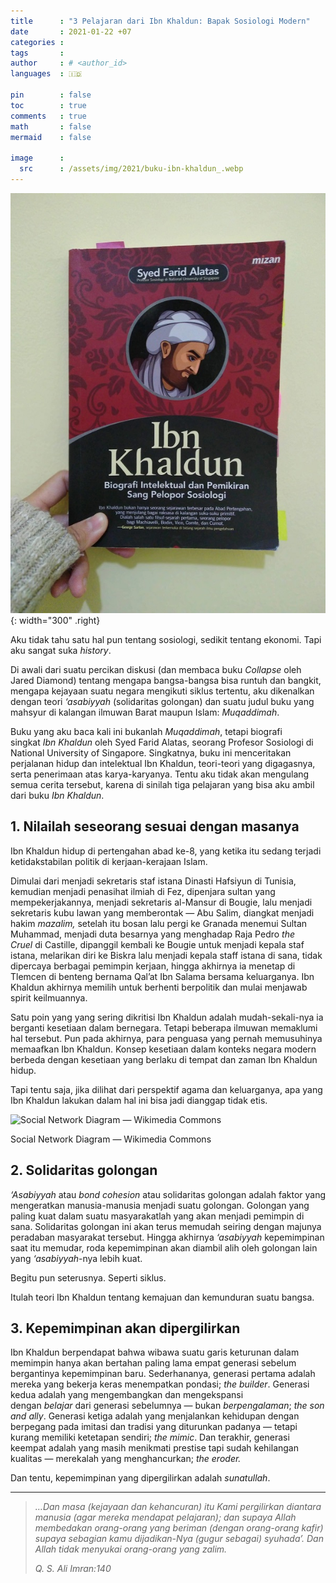 ```yaml
---
title      : "3 Pelajaran dari Ibn Khaldun: Bapak Sosiologi Modern"
date       : 2021-01-22 +07
categories : 
tags       : 
author     : # <author_id>
languages  : 🇮🇩

pin        : false
toc        : true
comments   : true
math       : false
mermaid    : false

image      :
  src      : /assets/img/2021/buku-ibn-khaldun_.webp
---
```


![](/assets/img/2021/buku-ibn-khaldun.jpg){: width="300" .right}

Aku tidak tahu satu hal pun tentang sosiologi, sedikit tentang ekonomi. Tapi aku sangat suka _history_.

Di awali dari suatu percikan diskusi (dan membaca buku _Collapse_ oleh Jared Diamond) tentang mengapa bangsa-bangsa bisa runtuh dan bangkit, mengapa kejayaan suatu negara mengikuti siklus tertentu, aku dikenalkan dengan teori _‘asabiyyah_ (solidaritas golongan) dan suatu judul buku yang mahsyur di kalangan ilmuwan Barat maupun Islam: _Muqaddimah_.

Buku yang aku baca kali ini bukanlah _Muqaddimah_, tetapi biografi singkat _Ibn Khaldun_ oleh Syed Farid Alatas, seorang Profesor Sosiologi di National University of Singapore. Singkatnya, buku ini menceritakan perjalanan hidup dan intelektual Ibn Khaldun, teori-teori yang digagasnya, serta penerimaan atas karya-karyanya. Tentu aku tidak akan mengulang semua cerita tersebut, karena di sinilah tiga pelajaran yang bisa aku ambil dari buku _Ibn Khaldun_.

## 1. Nilailah seseorang sesuai dengan masanya

Ibn Khaldun hidup di pertengahan abad ke-8, yang ketika itu sedang terjadi ketidakstabilan politik di kerjaan-kerajaan Islam.

Dimulai dari menjadi sekretaris staf istana Dinasti Hafsiyun di Tunisia, kemudian menjadi penasihat ilmiah di Fez, dipenjara sultan yang mempekerjakannya, menjadi sekretaris al-Mansur di Bougie, lalu menjadi sekretaris kubu lawan yang memberontak — Abu Salim, diangkat menjadi hakim _mazalim,_ setelah itu bosan lalu pergi ke Granada menemui Sultan Muhammad, menjadi duta besarnya yang menghadap Raja Pedro _the Cruel_ di Castille, dipanggil kembali ke Bougie untuk menjadi kepala staf istana, melarikan diri ke Biskra lalu menjadi kepala staff istana di sana, tidak dipercaya berbagai pemimpin kerjaan, hingga akhirnya ia menetap di Tlemcen di benteng bernama Qal’at Ibn Salama bersama keluarganya. Ibn Khaldun akhirnya memilih untuk berhenti berpolitik dan mulai menjawab spirit keilmuannya.

Satu poin yang yang sering dikritisi Ibn Khaldun adalah mudah-sekali-nya ia berganti kesetiaan dalam bernegara. Tetapi beberapa ilmuwan memaklumi hal tersebut. Pun pada akhirnya, para penguasa yang pernah memusuhinya memaafkan Ibn Khaldun. Konsep kesetiaan dalam konteks negara modern berbeda dengan kesetiaan yang berlaku di tempat dan zaman Ibn Khaldun hidup.

Tapi tentu saja, jika dilihat dari perspektif agama dan keluarganya, apa yang Ibn Khaldun lakukan dalam hal ini bisa jadi dianggap tidak etis.

![Social Network Diagram — Wikimedia Commons](https://upload.wikimedia.org/wikipedia/commons/thumb/5/53/Social_Network_Diagram_%28large%29.svg/510px-Social_Network_Diagram_%28large%29.svg.png#center)

Social Network Diagram — Wikimedia Commons

## 2. Solidaritas golongan

_‘Asabiyyah_ atau _bond cohesion_ atau solidaritas golongan adalah faktor yang mengeratkan manusia-manusia menjadi suatu golongan. Golongan yang paling kuat dalam suatu masyarakatlah yang akan menjadi pemimpin di sana. Solidaritas golongan ini akan terus memudah seiring dengan majunya peradaban masyarakat tersebut. Hingga akhirnya _‘asabiyyah_ kepemimpinan saat itu memudar, roda kepemimpinan akan diambil alih oleh golongan lain yang _‘asabiyyah_-nya lebih kuat.

Begitu pun seterusnya. Seperti siklus.

Itulah teori Ibn Khaldun tentang kemajuan dan kemunduran suatu bangsa.

## 3. Kepemimpinan akan dipergilirkan

Ibn Khaldun berpendapat bahwa wibawa suatu garis keturunan dalam memimpin hanya akan bertahan paling lama empat generasi sebelum bergantinya kepemimpinan baru. Sederhananya, generasi pertama adalah mereka yang bekerja keras menempatkan pondasi; _the builder_. Generasi kedua adalah yang mengembangkan dan mengekspansi dengan _belajar_ dari generasi sebelumnya — bukan _berpengalaman_; _the son and ally_. Generasi ketiga adalah yang menjalankan kehidupan dengan berpegang pada imitasi dan tradisi yang diturunkan padanya — tetapi kurang memiliki ketetapan sendiri; _the mimic_. Dan terakhir, generasi keempat adalah yang masih menikmati prestise tapi sudah kehilangan kualitas — merekalah yang menghancurkan; _the eroder._

Dan tentu, kepemimpinan yang dipergilirkan adalah _sunatullah_.

---

> _…Dan masa (kejayaan dan kehancuran) itu Kami pergilirkan diantara manusia (agar mereka mendapat pelajaran); dan supaya Allah membedakan orang-orang yang beriman (dengan orang-orang kafir) supaya sebagian kamu dijadikan-Nya (gugur sebagai) syuhada’. Dan Allah tidak menyukai orang-orang yang zalim._
> 
> _Q. S. Ali Imran:140_